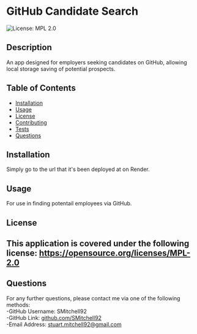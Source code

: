 # GitHub Candidate Search
![License: MPL 2.0](https://img.shields.io/badge/License-MPL_2.0-brightgreen.svg)

## Description

An app designed for employers seeking candidates on GitHub, allowing local storage saving of potential prospects.

## Table of Contents

- [Installation](#installation)
- [Usage](#usage)
- [License](#license)
- [Contributing](#contributing)
- [Tests](#tests)
- [Questions](#questions)

## Installation

Simply go to the url that it's been deployed at on Render.

## Usage

For use in finding potentail employees via GitHub.


## License


This application is covered under the following license: https://opensource.org/licenses/MPL-2.0
---

## Questions

For any further questions, please contact me via one of the following methods: <br/>
-GitHub Username: SMitchell92  <br/>
-GitHub Link: [github.com/SMitchell92](github.com/SMitchell92) <br/>
-Email Address: stuart.mitchell92@gmail.com  <br/>
